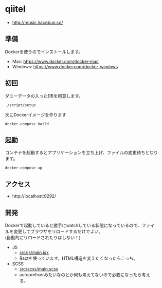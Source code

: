 # qiitel

- http://music.hacobun.co/

## 準備

Dockerを使うのでインストールします。

- Mac: https://www.docker.com/docker-mac
- Windows: https://www.docker.com/docker-windows

## 初回

ダミーデータの入ったDBを用意します。

```
./script/setup
```

次にDockerイメージを作ります

```
docker-compose build
```

## 起動

コンテナを起動するとアプリケーションを立ち上げ、ファイルの変更待ちとなります。

```
docker-compose up
```

## アクセス

- http://localhost:9292/


## 開発

Dockerで起動していると勝手にwatchしている状態になっているので、ファイルを変更してブラウザをリロードするだけでよい。<br />
(自動的にリロードされたりはしない！)

- JS
  - [src/js/main.jsx](https://github.com/Sixeight/qiitel/tree/master/src/js)
  - Ractを使っています。HTML構造を変えたくなったらこっち。
- SCSS
  - [src/scss/main.scss](https://github.com/Sixeight/qiitel/tree/master/src/scss)
  - autoprefixerみたいなのとか何も考えてないので必要になったら考える。
